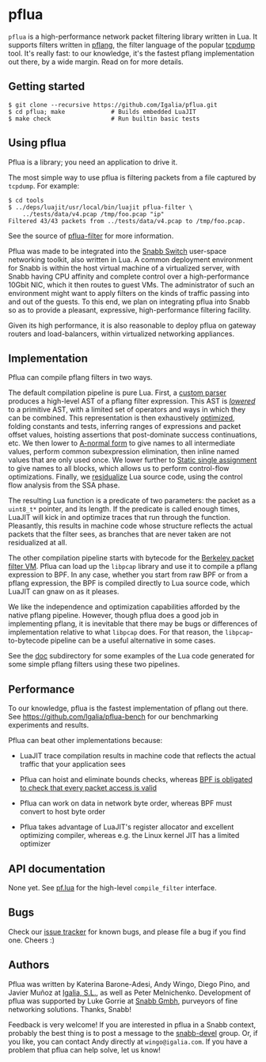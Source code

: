 # pflua

`pflua` is a high-performance network packet filtering library written
in Lua.  It supports filters written in
[pflang](https://github.com/Igalia/pflua/blob/master/doc/pflang.md), the
filter language of the popular
[tcpdump](https://www.wireshark.org/docs/man-pages/pcap-filter.html#DESCRIPTION)
tool.  It's really fast: to our knowledge, it's the fastest pflang
implementation out there, by a wide margin.  Read on for more details.

## Getting started

```shell
$ git clone --recursive https://github.com/Igalia/pflua.git
$ cd pflua; make             # Builds embedded LuaJIT
$ make check                 # Run builtin basic tests
```

## Using pflua

Pflua is a library; you need an application to drive it.

The most simple way to use pflua is filtering packets from a file
captured by `tcpdump`.  For example:

```
$ cd tools
$ ../deps/luajit/usr/local/bin/luajit pflua-filter \
    ../tests/data/v4.pcap /tmp/foo.pcap "ip"
Filtered 43/43 packets from ../tests/data/v4.pcap to /tmp/foo.pcap.
```

See the source of
[pflua-filter](https://github.com/Igalia/pflua/blob/master/tools/pflua-filter)
for more information.

Pflua was made to be integrated into the [Snabb
Switch](https://github.com/SnabbCo/snabbswitch/wiki) user-space
networking toolkit, also written in Lua.  A common deployment
environment for Snabb is within the host virtual machine of a
virtualized server, with Snabb having CPU affinity and complete control
over a high-performance 10Gbit NIC, which it then routes to guest VMs.
The administrator of such an environment might want to apply filters on
the kinds of traffic passing into and out of the guests.  To this end,
we plan on integrating pflua into Snabb so as to provide a pleasant,
expressive, high-performance filtering facility.

Given its high performance, it is also reasonable to deploy pflua on
gateway routers and load-balancers, within virtualized networking
appliances.

## Implementation

Pflua can compile pflang filters in two ways.

The default compilation pipeline is pure Lua.  First, a [custom
parser](https://github.com/Igalia/pflua/blob/master/src/pf/parse.lua)
produces a high-level AST of a pflang filter expression.  This AST is
[_lowered_](https://github.com/Igalia/pflua/blob/master/src/pf/expand.lua)
to a primitive AST, with a limited set of operators and ways in which
they can be combined.  This representation is then exhaustively
[optimized](https://github.com/Igalia/pflua/blob/master/src/pf/optimize.lua),
folding constants and tests, inferring ranges of expressions and packet
offset values, hoisting assertions that post-dominate success
continuations, etc.  We then lower to [A-normal
form](https://github.com/Igalia/pflua/blob/master/src/pf/anf.lua) to
give names to all intermediate values, perform common subexpression
elimination, then inline named values that are only used once.  We lower
further to [Static single
assignment](https://github.com/Igalia/pflua/blob/master/src/pf/ssa.lua)
to give names to all blocks, which allows us to perform control-flow
optimizations.  Finally, we
[residualize](https://github.com/Igalia/pflua/blob/master/src/pf/backend.lua)
Lua source code, using the control flow analysis from the SSA phase.

The resulting Lua function is a predicate of two parameters: the packet
as a `uint8_t*` pointer, and its length.  If the predicate is called
enough times, LuaJIT will kick in and optimize traces that run through
the function.  Pleasantly, this results in machine code whose structure
reflects the actual packets that the filter sees, as branches that are
never taken are not residualized at all.

The other compilation pipeline starts with bytecode for the [Berkeley
packet filter
VM](https://www.freebsd.org/cgi/man.cgi?query=bpf#FILTER_MACHINE).
Pflua can load up the `libpcap` library and use it to compile a pflang
expression to BPF.  In any case, whether you start from raw BPF or from
a pflang expression, the BPF is compiled directly to Lua source code,
which LuaJIT can gnaw on as it pleases.

We like the independence and optimization capabilities afforded by the
native pflang pipeline.  However, though pflua does a good job in
implementing pflang, it is inevitable that there may be bugs or
differences of implementation relative to what `libpcap` does.  For that
reason, the `libpcap`-to-bytecode pipeline can be a useful alternative
in some cases.

See the [doc](https://github.com/Igalia/pflua/blob/master/doc)
subdirectory for some examples of the Lua code generated for some simple
pflang filters using these two pipelines.

## Performance

To our knowledge, pflua is the fastest implementation of pflang out
there.  See https://github.com/Igalia/pflua-bench for our benchmarking
experiments and results.

Pflua can beat other implementations because:

* LuaJIT trace compilation results in machine code that reflects the
  actual traffic that your application sees

* Pflua can hoist and eliminate bounds checks, whereas [BPF is obligated to
  check that every packet access is valid](https://github.com/Igalia/pflua/blob/master/doc/pflang.md#packet-access)

* Pflua can work on data in network byte order, whereas BPF must
  convert to host byte order

* Pflua takes advantage of LuaJIT's register allocator and excellent
  optimizing compiler, whereas e.g. the Linux kernel JIT has a limited
  optimizer

## API documentation

None yet.  See
[pf.lua](https://github.com/Igalia/pflua/blob/master/src/pf.lua) for the
high-level `compile_filter` interface.

## Bugs

Check our [issue tracker](https://github.com/Igalia/pflua/issues)
for known bugs, and please file a bug if you find one.  Cheers :)

## Authors

Pflua was written by Katerina Barone-Adesi, Andy Wingo, Diego Pino, and
Javier Muñoz at [Igalia, S.L.](https://www.igalia.com/), as well as
Peter Melnichenko. Development of pflua was supported by Luke Gorrie at
[Snabb Gmbh](http://snabb.co/), purveyors of fine networking solutions. 
Thanks, Snabb!

Feedback is very welcome!  If you are interested in pflua in a Snabb
context, probably the best thing is to post a message to the
[snabb-devel](https://groups.google.com/forum/#!forum/snabb-devel)
group.  Or, if you like, you can contact Andy directly at
`wingo@igalia.com`.  If you have a problem that pflua can help solve,
let us know!
